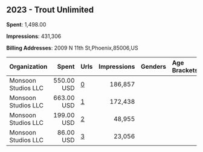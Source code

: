 ## 2023 - Trout Unlimited 
**Spent**: 1,498.00

**Impressions**: 431,306

**Billing Addresses**: 2009 N 11th St,Phoenix,85006,US

|Organization|Spent|Urls|Impressions|Genders|Age Brackets|Country Codes|
|:---|---:|:---|---:|:---|:---|:---|
|Monsoon Studios  LLC|550.00 USD|[0](https://www.snap.com/political-ads/asset/738305b824c12d796f1a561085e6fd4679879c17321ee54a748440793499c61a?mediaType=mov)|186,857|||united states|
|Monsoon Studios  LLC|663.00 USD|[1](https://www.snap.com/political-ads/asset/2a199164bb3b4c1e0142febf67416c6195658de2dbd61bd86ea72505119700d0?mediaType=mov)|172,438|||united states|
|Monsoon Studios  LLC|199.00 USD|[2](https://www.snap.com/political-ads/asset/738305b824c12d796f1a561085e6fd4679879c17321ee54a748440793499c61a?mediaType=mov)|48,955|||united states|
|Monsoon Studios  LLC|86.00 USD|[3](https://www.snap.com/political-ads/asset/738305b824c12d796f1a561085e6fd4679879c17321ee54a748440793499c61a?mediaType=mov)|23,056|||united states|
